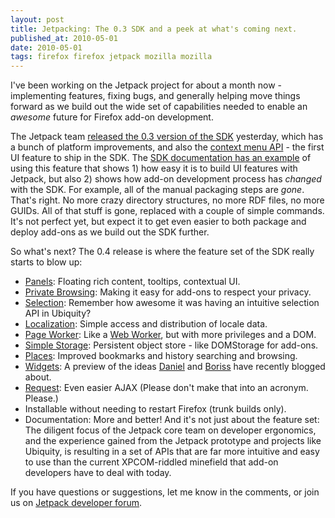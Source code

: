 ```yaml
---
layout: post
title: Jetpacking: The 0.3 SDK and a peek at what's coming next.
published_at: 2010-05-01
date: 2010-05-01
tags: firefox firefox jetpack mozilla mozilla
---
```


I've been working on the Jetpack project for about a month now - implementing features, fixing bugs, and generally helping move things forward as we build out the wide set of capabilities needed to enable an *awesome* future for Firefox add-on development.

The Jetpack team [released the 0.3 version of the SDK](http://mozillalabs.com/jetpack/2010/04/29/announcing-jetpack-sdk-0-3/) yesterday, which has a bunch of platform improvements, and also the [context menu API](https://jetpack.mozillalabs.com/sdk/0.3/docs/#module/jetpack-core/context-menu) - the first UI feature to ship in the SDK. The [SDK documentation has an example](https://jetpack.mozillalabs.com/sdk/0.3/docs/#guide/programs) of using this feature that shows 1) how easy it is to build UI features with Jetpack, but also 2) shows how add-on development process has *changed* with the SDK. For example, all of the manual packaging steps are *gone*. That's right. No more crazy directory structures, no more RDF files, no more GUIDs. All of that stuff is gone, replaced with a couple of simple commands. It's not perfect yet, but expect it to get even easier to both package and deploy add-ons as we build out the SDK further.

So what's next? The 0.4 release is where the feature set of the SDK really starts to blow up:

*   [Panels](https://wiki.mozilla.org/Labs/Jetpack/Reboot/JEP/103): Floating rich content, tooltips, contextual UI.
*   [Private Browsing](https://wiki.mozilla.org/Labs/Jetpack/Reboot/JEP/116): Making it easy for add-ons to respect your privacy.
*   [Selection](https://wiki.mozilla.org/Labs/Jetpack/Reboot/JEP/111): Remember how awesome it was having an intuitive selection API in Ubiquity?
*   [Localization](https://wiki.mozilla.org/Labs/Jetpack/Reboot/JEP/113): Simple access and distribution of locale data.
*   [Page Worker](https://wiki.mozilla.org/Labs/Jetpack/Reboot/JEP/108): Like a [Web Worker](https://developer.mozilla.org/En/Using_web_workers), but with more privileges and a DOM.
*   [Simple Storage](https://wiki.mozilla.org/Labs/Jetpack/Reboot/JEP/104): Persistent object store - like DOMStorage for add-ons.
*   [Places](https://wiki.mozilla.org/Labs/Jetpack/Reboot/JEP/114): Improved bookmarks and history searching and browsing.
*   [Widgets](https://wiki.mozilla.org/Labs/Jetpack/Reboot/JEP/102): A preview of the ideas [Daniel](http://mozillalabs.com/jetpack/2010/04/08/the-single-ui-element/) and [Boriss](http://jboriss.wordpress.com/2010/04/29/removing-firefoxs-status-bar-and-rehousing-add-on-icons-part-1-of-2/) have recently blogged about.
*   [Request](https://wiki.mozilla.org/Labs/Jetpack/Reboot/JEP/109): Even easier AJAX (Please don't make that into an acronym. Please.)
*   Installable without needing to restart Firefox (trunk builds only).
*   Documentation: More and better!
And it's not just about the feature set: The diligent focus of the Jetpack core team on developer ergonomics, and the experience gained from the Jetpack prototype and projects like Ubiquity, is resulting in a set of APIs that are far more intuitive and easy to use than the current XPCOM-riddled minefield that add-on developers have to deal with today.

If you have questions or suggestions, let me know in the comments, or join us on [Jetpack developer forum](http://groups.google.com/group/mozilla-labs-jetpack).
